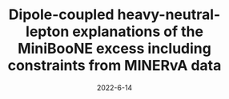 ---
title: 'Dipole-coupled heavy-neutral-lepton explanations of the MiniBooNE excess including constraints from MINERvA data'
pub_number: 11
authors:  Nicholas W. Kamp,  Matheus Hostert,  Austin Schneider,  Stefano Vergani,  Carlos A. Argüelles,  Janet M. Conrad,  Michael H. Shaevitz,  Melissa A. Uchida
collection: publication
permalink: /publication/2022-6-14-Dipole-coupledheavy-neutral-leptonexplanationsoftheMiniBooNEexcessincludingconstraintsfromMINERvAdata
date: 2022-6-14
venue: Phys.Rev.D 
paperurl: 'https://arxiv.org/abs/2206.07100'
citation_notitle: 'Nicholas W. Kamp, Matheus Hostert, Austin Schneider, Stefano Vergani, Carlos A. Argüelles, Janet M. Conrad, Michael H. Shaevitz, Melissa A. Uchida, Phys.Rev.D 107 (2023) 5 055009'
citation: 'Dipole-coupled heavy-neutral-lepton explanations of the MiniBooNE excess including constraints from MINERvA data, Nicholas W. Kamp, Matheus Hostert, Austin Schneider, Stefano Vergani, Carlos A. Argüelles, Janet M. Conrad, Michael H. Shaevitz, Melissa A. Uchida, Phys.Rev.D 107 (2023) 5 055009'
eprint: '2206.07100'

---